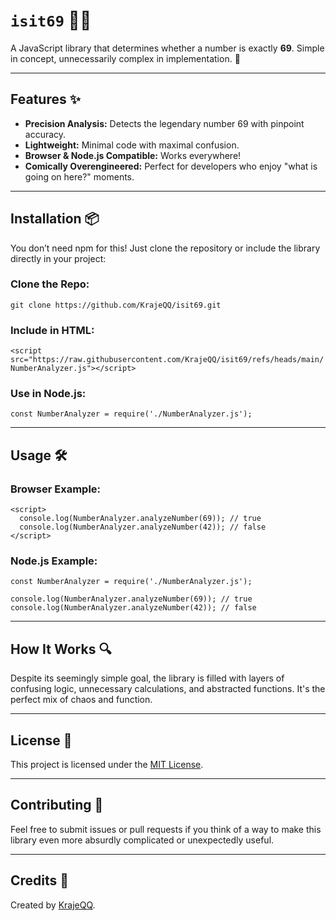 # `isit69` 📏🤔

A JavaScript library that determines whether a number is exactly **69**. Simple in concept, unnecessarily complex in implementation. 🚀

---

## Features ✨

- **Precision Analysis:** Detects the legendary number 69 with pinpoint accuracy.
- **Lightweight:** Minimal code with maximal confusion.
- **Browser & Node.js Compatible:** Works everywhere!
- **Comically Overengineered:** Perfect for developers who enjoy "what is going on here?" moments.

---

## Installation 📦

You don’t need npm for this! Just clone the repository or include the library directly in your project:

### Clone the Repo:
```git clone https://github.com/KrajeQQ/isit69.git```

### Include in HTML:
```<script src="https://raw.githubusercontent.com/KrajeQQ/isit69/refs/heads/main/NumberAnalyzer.js"></script>```

### Use in Node.js:
```const NumberAnalyzer = require('./NumberAnalyzer.js');```

---

## Usage 🛠️

### Browser Example:
```
<script>
  console.log(NumberAnalyzer.analyzeNumber(69)); // true
  console.log(NumberAnalyzer.analyzeNumber(42)); // false
</script>
```

### Node.js Example:
```
const NumberAnalyzer = require('./NumberAnalyzer.js');

console.log(NumberAnalyzer.analyzeNumber(69)); // true
console.log(NumberAnalyzer.analyzeNumber(42)); // false
```

---

## How It Works 🔍

Despite its seemingly simple goal, the library is filled with layers of confusing logic, unnecessary calculations, and abstracted functions. It's the perfect mix of chaos and function. 

---

## License 📝

This project is licensed under the [MIT License](LICENSE).

---

## Contributing 🤝

Feel free to submit issues or pull requests if you think of a way to make this library even more absurdly complicated or unexpectedly useful.

---

## Credits 👏

Created by [KrajeQQ](https://github.com/KrajeQQ).  

